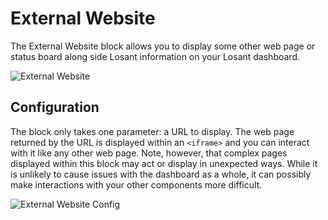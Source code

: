 # External Website

The External Website block allows you to display some other web page or status board along side Losant information on your Losant dashboard.

![External Website](/images/dashboards/external-example.png "External Website")

## Configuration

The block only takes one parameter: a URL to display. The web page returned by the URL is displayed within an `<iframe>` and you can interact with it like any other web page. Note, however, that complex pages displayed within this block may act or display in unexpected ways. While it is unlikely to cause issues with the dashboard as a whole, it can possibly make interactions with your other components more difficult.

![External Website Config](/images/dashboards/external-config.png "External Website Config")
